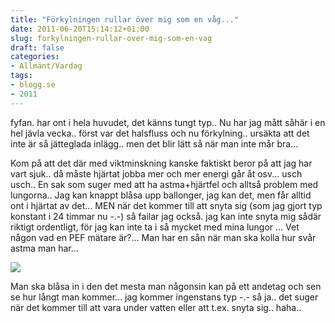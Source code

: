 ```yaml
---
title: "Förkylningen rullar över mig som en våg..."
date: 2011-06-20T15:14:12+01:00
slug: forkylningen-rullar-over-mig-som-en-vag
draft: false
categories:
- Allmänt/Vardag
tags:
- blogg.se
- 2011
---
```

fyfan. har ont i hela huvudet, det känns tungt typ.. Nu har jag mått såhär i en hel jävla vecka.. först var det halsfluss och nu förkylning.. ursäkta att det inte är så jätteglada inlägg.. men det blir lätt så när man inte mår bra...  
  
Kom på att det där med viktminskning kanske faktiskt beror på att jag har vart sjuk.. då måste hjärtat jobba mer och mer energi går åt osv... usch usch.. En sak som suger med att ha astma+hjärtfel och alltså problem med lungorna.. Jag kan knappt blåsa upp ballonger, jag kan det, men får alltid ont i hjärtat av det... MEN när det kommer till att snyta sig (som jag gjort typ konstant i 24 timmar nu -.-) så failar jag också. jag kan inte snyta mig sådär riktigt ordentligt, för jag kan inte ta i så mycket med mina lungor ... Vet någon vad en PEF mätare är?... Man har en sån när man ska kolla hur svår astma man har...  
  
![](/assets/images/blogg.se/img_1936_153712625.jpg)  
  
Man ska blåsa in i den det mesta man någonsin kan på ett andetag och sen se hur långt man kommer... jag kommer ingenstans typ -.- så ja.. det suger när det kommer till att vara under vatten eller att t.ex. snyta sig.. haha..